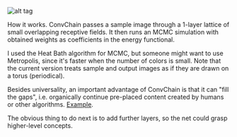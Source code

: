 ![alt tag](http://i.imgur.com/H7urFch.png)

How it works. ConvChain passes a sample image through a 1-layer lattice of small overlapping receptive fields. It then runs an MCMC simulation with obtained weights as coefficients in the energy functional.

I used the Heat Bath algorithm for MCMC, but someone might want to use Metropolis, since it's faster when the number of colors is small. Note that the current version treats sample and output images as if they are drawn on a torus (periodical).

Besides universality, an important advantage of ConvChain is that it can "fill the gaps", i.e. organically continue pre-placed content created by humans or other algorithms. [Example](http://i.imgur.com/byyKHre.gif).

The obvious thing to do next is to add further layers, so the net could grasp higher-level concepts.
